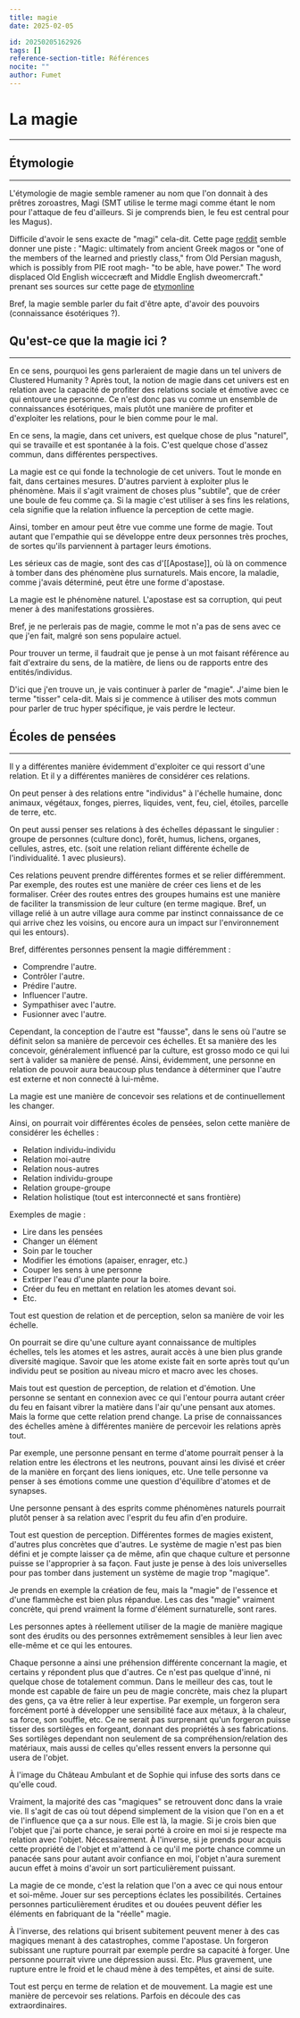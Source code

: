 ```yaml
---
title: magie
date: 2025-02-05

id: 20250205162926
tags: []
reference-section-title: Références
nocite: ""
author: Fumet
---
```

# La magie
---
## Étymologie
---
L'étymologie de magie semble ramener au nom que l'on donnait à des prêtres zoroastres, Magi (SMT utilise le terme magi comme étant le nom pour l'attaque de feu d'ailleurs. Si je comprends bien, le feu est central pour les Magus).

Difficile d'avoir le sens exacte de "magi" cela-dit. Cette page [reddit](https://www.reddit.com/r/etymology/comments/981s6o/magic_ultimately_from_ancient_greek_magos_or_one/) semble donner une piste : "Magic: ultimately from ancient Greek magos or "one of the members of the learned and priestly class," from Old Persian magush, which is possibly from PIE root magh- "to be able, have power." The word displaced Old English wiccecræft and Middle English dweomercraft." prenant ses sources sur cette page de [etymonline](https://www.etymonline.com/word/magic)

Bref, la magie semble parler du fait d'être apte, d'avoir des pouvoirs (connaissance ésotériques ?).

## Qu'est-ce que la magie ici ?
---
En ce sens, pourquoi les gens parleraient de magie dans un tel univers de Clustered Humanity ? Après tout, la notion de magie dans cet univers est en relation avec la capacité de profiter des relations sociale et émotive avec ce qui entoure une personne. Ce n'est donc pas vu comme un ensemble de connaissances ésotériques, mais plutôt une manière de profiter et d'exploiter les relations, pour le bien comme pour le mal.

En ce sens, la magie, dans cet univers, est quelque chose de plus "naturel", qui se travaille et est spontanée à la fois. C'est quelque chose d'assez commun, dans différentes perspectives.

La magie est ce qui fonde la technologie de cet univers. Tout le monde en fait, dans certaines mesures. D'autres parvient à exploiter plus le phénomène. Mais il s'agit vraiment de choses plus "subtile", que de créer une boule de feu comme ça. Si la magie c'est utiliser à ses fins les relations, cela signifie que la relation influence la perception de cette magie.

Ainsi, tomber en amour peut être vue comme une forme de magie. Tout autant que l'empathie qui se développe entre deux personnes très proches, de sortes qu'ils parviennent à partager leurs émotions.

Les sérieux cas de magie, sont des cas d'[[Apostase]], où là on commence à tomber dans des phénomène plus surnaturels. Mais encore, la maladie, comme j'avais déterminé, peut être une forme d'apostase.

La magie est le phénomène naturel. L'apostase est sa corruption, qui peut mener à des manifestations grossières.

Bref, je ne perlerais pas de magie, comme le mot n'a pas de sens avec ce que j'en fait, malgré son sens populaire actuel.

Pour trouver un terme, il faudrait que je pense à un mot faisant référence au fait d'extraire du sens, de la matière, de liens ou de rapports entre des entités/individus.

D'ici que j'en trouve un, je vais continuer à parler de "magie". J'aime bien le terme "tisser" cela-dit. Mais si je commence à utiliser des mots commun pour parler de truc hyper spécifique, je vais perdre le lecteur.

## Écoles de pensées
---
Il y a différentes manière évidemment d'exploiter ce qui ressort d'une relation. Et il y a différentes manières de considérer ces relations.

On peut penser à des relations entre "individus" à l'échelle humaine, donc animaux, végétaux, fonges, pierres, liquides, vent, feu, ciel, étoiles, parcelle de terre, etc.

On peut aussi penser ses relations à des échelles dépassant le singulier : groupe de personnes (culture donc), forêt, humus, lichens, organes, cellules, astres, etc. (soit une relation reliant différente échelle de l'individualité. 1 avec plusieurs).

Ces relations peuvent prendre différentes formes et se relier différemment. Par exemple, des routes est une manière de créer ces liens et de les formaliser. Créer des routes entres des groupes humains est une manière de faciliter la transmission de leur culture (en terme magique. Bref, un village relié à un autre village aura comme par instinct connaissance de ce qui arrive chez les voisins, ou encore aura un impact sur l'environnement qui les entours).

Bref, différentes personnes pensent la magie différemment :
* Comprendre l'autre.
* Contrôler l'autre.
* Prédire l'autre.
* Influencer l'autre.
* Sympathiser avec l'autre.
* Fusionner avec l'autre.

Cependant, la conception de l'autre est "fausse", dans le sens où l'autre se définit selon sa manière de percevoir ces échelles. Et sa manière des les concevoir, généralement influencé par la culture, est grosso modo ce qui lui sert à valider sa manière de pensé. Ainsi, évidemment, une personne en relation de pouvoir aura beaucoup plus tendance à déterminer que l'autre est externe et non connecté à lui-même.

La magie est une manière de concevoir ses relations et de continuellement les changer.

Ainsi, on pourrait voir différentes écoles de pensées, selon cette manière de considérer les échelles :
* Relation individu-individu
* Relation moi-autre
* Relation nous-autres
* Relation individu-groupe
* Relation groupe-groupe
* Relation holistique (tout est interconnecté et sans frontière)

Exemples de magie :
* Lire dans les pensées
* Changer un élément
* Soin par le toucher
* Modifier les émotions (apaiser, enrager, etc.)
* Couper les sens à une personne
* Extirper l'eau d'une plante pour la boire.
* Créer du feu en mettant en relation les atomes devant soi.
* Etc.

Tout est question de relation et de perception, selon sa manière de voir les échelle.

On pourrait se dire qu'une culture ayant connaissance de multiples échelles, tels les atomes et les astres, aurait accès à une bien plus grande diversité magique. Savoir que les atome existe fait en sorte après tout qu'un individu peut se position au niveau micro et macro avec les choses.

Mais tout est question de perception, de relation et d'émotion. Une personne se sentant en connexion avec ce qui l'entour pourra autant créer du feu en faisant vibrer la matière dans l'air qu'une pensant aux atomes. Mais la forme que cette relation prend change. La prise de connaissances des échelles amène à différentes manière de percevoir les relations après tout.

Par exemple, une personne pensant en terme d'atome pourrait penser à la relation entre les électrons et les neutrons, pouvant ainsi les divisé et créer de la manière en forçant des liens ioniques, etc. Une telle personne va penser à ses émotions comme une question d'équilibre d'atomes et de synapses.

Une personne pensant à des esprits comme phénomènes naturels pourrait plutôt penser à sa relation avec l'esprit du feu afin d'en produire.

Tout est question de perception. Différentes formes de magies existent, d'autres plus concrètes que d'autres. Le système de magie n'est pas bien défini et je compte laisser ça de même, afin que chaque culture et personne puisse se l'approprier à sa façon. Faut juste je pense à des lois universelles pour pas tomber dans justement un système de magie trop "magique".

Je prends en exemple la création de feu, mais la "magie" de l'essence et d'une flammèche est bien plus répandue. Les cas des "magie" vraiment concrète, qui prend vraiment la forme d'élément surnaturelle, sont rares.

Les personnes aptes à réellement utiliser de la magie de manière magique sont des érudits ou des personnes extrêmement sensibles à leur lien avec elle-même et ce qui les entoures.

Chaque personne a ainsi une préhension différente concernant la magie, et certains y répondent plus que d'autres. Ce n'est pas quelque d'inné, ni quelque chose de totalement commun. Dans le meilleur des cas, tout le monde est capable de faire un peu de magie concrète, mais chez la plupart des gens, ça va être relier à leur expertise. Par exemple, un forgeron sera forcément porté à développer une sensibilité face aux métaux, à la chaleur, sa force, son souffle, etc. Ce ne serait pas surprenant qu'un forgeron puisse tisser des sortilèges en forgeant, donnant des propriétés à ses fabrications. Ses sortilèges dependant non seulement de sa compréhension/relation des matériaux, mais aussi de celles qu'elles ressent envers la personne qui usera de l'objet.

À l'image du Château Ambulant et de Sophie qui infuse des sorts dans ce qu'elle coud.

Vraiment, la majorité des cas "magiques" se retrouvent donc dans la vraie vie. Il s'agit de cas où tout dépend simplement de la vision que l'on en a et de l'influence que ça a sur nous. Elle est là, la magie. Si je crois bien que l'objet que j'ai porte chance, je serai porté à croire en moi si je respecte ma relation avec l'objet. Nécessairement. À l'inverse, si je prends pour acquis cette propriété de l'objet et m'attend à ce qu'il me porte chance comme un panacée sans pour autant avoir confiance en moi, l'objet n'aura surement aucun effet à moins d'avoir un sort particulièrement puissant.

La magie de ce monde, c'est la relation que l'on a avec ce qui nous entour et soi-même. Jouer sur ses perceptions éclates les possibilités. Certaines personnes particulièrement érudites et ou douées peuvent défier les éléments en fabriquant de la "réelle" magie.

À l'inverse, des relations qui brisent subitement peuvent mener à des cas magiques menant à des catastrophes, comme l'apostase. Un forgeron subissant une rupture pourrait par exemple perdre sa capacité à forger. Une personne pourrait vivre une dépression aussi. Etc. Plus gravement, une rupture entre le froid et le chaud mène à des tempêtes, et ainsi de suite.

Tout est perçu en terme de relation et de mouvement. La magie est une manière de percevoir ses relations. Parfois en découle des cas extraordinaires.